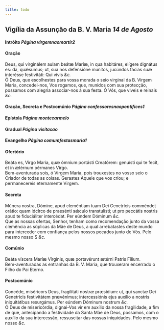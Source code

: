 ```yaml
---
title: todo
---
```

<h2 class="text-center">Vigília da Assunção da B. V. Maria <em>14 de Agosto</em></h2>

<h4 class="text-center">Intróito <em>Página virgemnaomartir2</em></h4>

<h4 class="text-center">Oração</h4>
<div class="container-fluid">
<div class="row">
<div class="dropcap text-justify">
Deus, qui virginálem aulam beátæ Maríæ, in qua habitáres, elígere dignátus es: da, quǽsumus; ut, sua nos defensióne munitos, jucúndos fácias suæ interésse festivitáti: Qui vivis <em>&c.</em>
</div>
<div class="dropcap text-justify">
Ó Deus, que escolhestes para vossa morada o seio virginal da B. Virgem Maria, concedei-nos, Vos rogamos, que, munidos com sua protecção, possamos com alegria associar-nos à sua festa. Ó Vós, que viveis e reinais <em>&c.</em>
</div>
</div>
</div>

<h4 class="text-center">Oração, Secreta e Postcomúnio <em>Página confessoresnaopontifices1</em></h4>

<h4 class="text-center">Epístola <em>Página montecarmelo</em></h4>

<h4 class="text-center">Gradual <em>Página visitacao</em></h4>

<h4 class="text-center">Evangelho <em>Página comumfestasmaria1</em></h4>

<h4 class="text-center">Ofertório</h4>
<div class="container-fluid">
<div class="row">
<div class="dropcap text-justify">
Beáta es, Virgo María, quæ ómnium portásti Creatórem: genuísti qui te fecit, et in ætérnum pérmanes Virgo.
</div>
<div class="dropcap text-justify">
Bem-aventurada sois, ó Virgem Maria, pois trouxestes no vosso seio o Criador de todas as coisas. Gerastes Aquele que vos criou; e permanecereis eternamente Virgem.
</div>
</div>
</div>

<h4 class="text-center">Secreta</h4>
<div class="container-fluid">
<div class="row">
<div class="dropcap text-justify">
Múnera nostra, Dómine, apud cleméntiam tuam Dei Genetrícis comméndet orátio: quam idcírco de praesénti sǽculo transtulísti; ut pro peccátis nostris apud te fiduciáliter intercédat. Per eúndem Dóminum <em>&c.</em>
</div>
<div class="dropcap text-justify">
Que as nossas ofertas, Senhor, tenham como recomendação junto da vossa clemência as súplicas da Mãe de Deus, a qual arrebatastes deste mundo para interceder com confiança pelos nossos pecados junto de Vós. Pelo mesmo nosso S <em>&c.</em>
</div>
</div>
</div>

<h4 class="text-center">Comúnio</h4>
<div class="container-fluid">
<div class="row">
<div class="dropcap text-justify">
Beáta víscera Maríæ Vírginis, quæ portavérunt ætérni Patris Fílium.
</div>
<div class="dropcap text-justify">
Bem-aventuradas as entranhas da B. V. Maria, que trouxeram encerrado o Filho do Pai Eterno.
</div>
</div>
</div>

<h4 class="text-center">Postcomúnio</h4>
<div class="container-fluid">
<div class="row">
<div class="dropcap text-justify">
Concéde, miséricors Deus, fragilitáti nostræ præsídium: ut, qui sanctæ Dei Genetrícis festivitátem prævénimus; intercessiónis ejus auxílio a nostris iniquitátibus resurgámus. Per eúndem Dóminum nostrum <em>&c.</em>
</div>
<div class="dropcap text-justify">
Ó Deus de misericórdia, dignai-Vos vir em auxílio da nossa fragilidade, a fim de que, antecipando a festividade da Santa Mãe de Deus, possamos, com o auxílio da sua intercessão, ressuscitar das nossas iniquidades. Pelo mesmo nosso <em>&c.</em>
</div>
</div>
</div>
